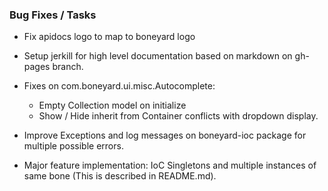 ### Bug Fixes / Tasks

* Fix apidocs logo to map to boneyard logo
* Setup jerkill for high level documentation based on markdown on gh-pages branch.
* Fixes on com.boneyard.ui.misc.Autocomplete:
	* Empty Collection model on initialize
	* Show / Hide inherit from Container conflicts with dropdown display.

* Improve Exceptions and log messages on boneyard-ioc package for multiple possible errors.
* Major feature implementation: IoC Singletons and multiple instances of same bone (This is described in README.md).
